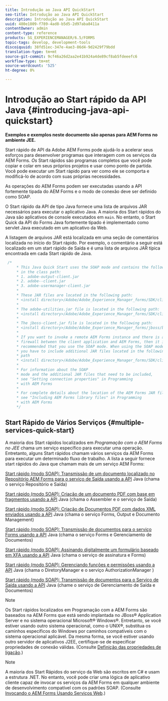 ```yaml
---
title: Introdução ao Java API QuickStart
seo-title: Introdução ao Java API QuickStart
description: Introdução ao Java API QuickStart
uuid: 480e1809-f789-4ad8-b5d5-2d97aba8411a
contentOwner: admin
content-type: reference
products: SG_EXPERIENCEMANAGER/6.5/FORMS
topic-tags: develop, development-tools
discoiquuid: 38fd51ec-347e-4ae3-86d4-9d2429f79bdd
translation-type: tm+mt
source-git-commit: 9cf46a26d2aa2e41b924a4de89cf8ab5fdeeefc6
workflow-type: tm+mt
source-wordcount: '525'
ht-degree: 0%

---
```



# Introdução ao Start rápido da API Java {#introducing-java-api-quickstart}

**Exemplos e exemplos neste documento são apenas para AEM Forms no ambiente JEE.**

Start rápido de API da Adobe AEM Forms pode ajudá-lo a acelerar seus esforços para desenvolver programas que interagem com os serviços da AEM Forms. *Os* Start rápidos são programas completos que você pode copiar e colar em seus próprios projetos e usar como ponto de partida. Você pode executar um Start rápido para ver como ele se comporta e modificá-lo de acordo com suas próprias necessidades.

As operações do AEM Forms podem ser executadas usando a API fortemente tipada do AEM Forms e o modo de conexão deve ser definido como SOAP.

O Start rápido da API de tipo Java fornece uma lista de arquivos JAR necessários para executar o aplicativo Java. A maioria dos Start rápidos do Java são aplicativos de console executados em `main`. No entanto, o Start Quick da API do Forms Java fortemente tipado é implementado como servlet Java executado em um aplicativo da Web.

A listagem de arquivos JAR está localizada em uma seção de comentários localizada no início do Start rápido. Por exemplo, o comentário a seguir está localizado em um start rápido de Saída e é uma lista de arquivos JAR típica encontrada em cada Start rápido de Java.

```java
 /*
     * This Java Quick Start uses the SOAP mode and contains the following JAR files
     * in the class path:
     * 1. adobe-output-client.jar
     * 2. adobe--client.jar
     * 3. adobe-usermanager-client.jar
     *
     * These JAR files are located in the following path:
     * <install directory>/Adobe/Adobe_Experience_Manager_forms/SDK/client-libs/common
     *
     * The adobe-utilities.jar file is located in the following path:
     * <install directory>/Adobe/Adobe_Experience_Manager_forms/SDK/client-libs/jboss
     *
     * The jboss-client.jar file is located in the following path:
     * <install directory>/Adobe/Adobe_Experience_Manager_forms/jboss/bin/client
     *
     * If you want to invoke a remote AEM Forms instance and there is a
     * firewall between the client application and AEM Forms, then it is
     * recommended that you use the SOAP mode. When using the SOAP mode,
     * you have to include additional JAR files located in the following
     * path
     * <install directory>/Adobe/Adobe_Experience_Manager_forms/SDK/client-libs/thirdparty
     *
     * For information about the SOAP
     * mode and the additional JAR files that need to be included,
     * see "Setting connection properties" in Programming
     * with AEM Forms
     *
     * For complete details about the location of the AEM Forms JAR files,
     * see "Including AEM Forms library files" in Programming
     * with AEM Forms
     */
```

## Start Rápido de Vários Serviços {#multiple-services-quick-start}

A maioria dos Start rápidos localizados em *Programação com o AEM Forms no JEE* chama um serviço específico para executar uma operação. Entretanto, alguns Start rápidos chamam vários serviços da AEM Forms para executar um determinado fluxo de trabalho. A lista a seguir fornece start rápidos do Java que chamam mais de um serviço AEM Forms:

[Start rápido (modo SOAP): Transmissão de um documento localizado no Repositório AEM Forms para o serviço de Saída usando a API](/help/forms/developing/output-service-java-api-quick.md#quick-start-soap-mode-passing-a-document-located-in-the-repository-to-the-output-service-using-the-java-api)  Java (chama o serviço Repositório e Saída)

[Start rápido (modo SOAP): Criação de um documento PDF com base em fragmentos usando a API](/help/forms/developing/output-service-java-api-quick.md#quick-start-soap-mode-creating-a-pdf-document-based-on-fragments-using-the-java-api)  Java (chama o Assembler e o serviço de Saída)

[Start rápido (modo SOAP): Criação de Documentos PDF com dados XML enviados usando a API](/help/forms/developing/forms-service-api-quick-starts.md#quick-start-soap-mode-creating-pdf-documents-with-submitted-xml-data-using-the-java-api)  Java (chama o serviço Forms, Output e Documento Management)

[Start rápido (modo SOAP): Transmissão de documentos para o serviço Forms usando a API](/help/forms/developing/forms-service-api-quick-starts.md#quick-start-soap-mode-passing-documents-to-the-forms-service-using-the-java-api)  Java (chama o serviço Forms e Gerenciamento de Documentos)

[Start rápido (modo SOAP): Assinando digitalmente um formulário baseado em XFA usando a API](/help/forms/developing/signature-service-java-api-quick.md#quick-start-soap-mode-digitally-signing-a-xfa-based-form-using-the-java-api)  Java (chama o serviço de assinatura e Forms)

[Start rápido (modo SOAP): Gerenciando funções e permissões usando a API](/help/forms/developing/user-manager-java-api-quick.md#quick-start-soap-mode-managing-roles-and-permissions-using-the-java-api)  Java (chama o DiretoryManager e o serviço AuthorizationManager )

[Start rápido (modo SOAP): Transmissão de documentos para o Serviço de Saída usando a API](/help/forms/developing/output-service-java-api-quick.md#quick-start-soap-mode-passing-documents-to-the-output-service-using-the-java-api)  Java (chame o serviço de Gerenciamento de Saída e Documentos)

>[!NOTE]
>
>Os Start rápidos localizados em Programação com a AEM Forms são baseados na AEM Forms que está sendo implantada no JBoss® Application Server e no sistema operacional Microsoft® Windows®. Entretanto, se você estiver usando outro sistema operacional, como o UNIX®, substitua os caminhos específicos do Windows por caminhos compatíveis com o sistema operacional aplicável. Da mesma forma, se você estiver usando outro servidor de aplicativos J2EE, certifique-se de especificar propriedades de conexão válidas. (Consulte [Definição das propriedades de ligação](/help/forms/developing/invoking-aem-forms-using-java.md#setting-connection-properties).)

>[!NOTE]
>
>A maioria dos Start Rápidos do serviço da Web são escritos em C# e usam a estrutura .NET. No entanto, você pode criar uma lógica de aplicativo cliente capaz de invocar os serviços da AEM Forms em qualquer ambiente de desenvolvimento compatível com os padrões SOAP. (Consulte [Invocando o AEM Forms Usando Serviços Web](/help/forms/developing/invoking-aem-forms-using-web.md#invoking-aem-forms-using-web-services).)

